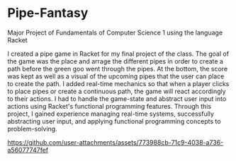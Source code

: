 # Pipe-Fantasy
Major Project of Fundamentals of Computer Science 1 using the language Racket

I created a pipe game in Racket for my final project of the class. The goal of the game was the place and arrage the different pipes in order to create a path before the green goo went through the pipes. At the bottom, the score was kept as well as a visual of the upcoming pipes that the user can place to create the path. I added real-time mechanics so that when a player clicks to place pipes or create a continuous path, the game will react accordingly to their actions. I had to handle the game-state and abstract user input into actions using Racket's functional programming features. Through this project, I gained experience managing real-time systems, successfully abstracting user input, and applying functional programming concepts to problem-solving. 






https://github.com/user-attachments/assets/773988cb-71c9-4038-a736-a56077747fef

